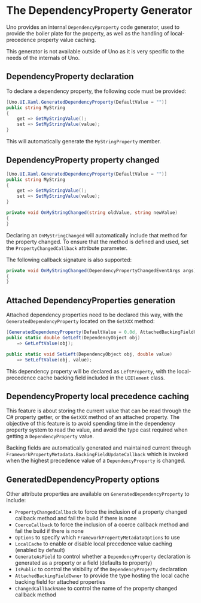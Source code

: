 # The DependencyProperty Generator

Uno provides an internal `DependencyPproperty` code generator, used to provide the boiler plate for the property, as well as the handling of local-precedence property value caching.

This generator is not available outside of Uno as it is very specific to the needs of the internals of Uno.

## DependencyProperty declaration

To declare a dependency property, the following code must be provided:

```csharp
[Uno.UI.Xaml.GeneratedDependencyProperty(DefaultValue = "")]
public string MyString
{
    get => GetMyStringValue();
    set => SetMyStringValue(value);
}
```

This will automatically generate the `MyStringProperty` member.

## DependencyProperty property changed

```csharp
[Uno.UI.Xaml.GeneratedDependencyProperty(DefaultValue = "")]
public string MyString
{
    get => GetMyStringValue();
    set => SetMyStringValue(value);
}

private void OnMyStringChanged(string oldValue, string newValue) 
{
}
```

Declaring an `OnMyStringChanged` will automatically include that method for the property changed. To ensure that the method is defined and used, set the `PropertyChangedCallback` attribute parameter.

The following callback signature is also supported:

```csharp
private void OnMyStringChanged(DependencyPropertyChangedEventArgs args) 
{
}
```

## Attached DependencyProperties generation

Attached dependency properties need to be declared this way, with the `GeneratedDependencyProperty` located on the `GetXXX` method:

```csharp
[GeneratedDependencyProperty(DefaultValue = 0.0d, AttachedBackingFieldOwner = typeof(UIElement))]
public static double GetLeft(DependencyObject obj)
    => GetLeftValue(obj);

public static void SetLeft(DependencyObject obj, double value)
    => SetLeftValue(obj, value);
```

This dependency property will be declared as `LeftProperty`, with the local-precedence cache backing field included in the `UIElement` class.

## DependencyProperty local precedence caching

This feature is about storing the current value that can be read through the C# property getter, or the `GetXXX` method of an attached property. The objective of this feature is to avoid spending time in the dependency property system to read the value, and avoid the type cast required when getting a `DependencyProperty` value.

Backing fields are automatically generated and maintained current through `FrameworkPropertyMetadata.BackingFieldUpdateCallback` which is invoked when the highest precedence value of a `DependencyProperty` is changed.

## GeneratedDependencyProperty options
Other attribute properties are available on `GeneratedDependencyProperty` to include:
- `PropertyChangedCallback` to force the inclusion of a property changed callback method and fail the build if there is none
- `CoerceCallback` to force the inclusion of a coerce callback method and fail the build if there is none
- `Options` to specify which `FrameworkPropertyMetadataOptions` to use
- `LocalCache` to enable or disable local precedence value caching (enabled by default)
- `GenerateAsField` to control whether a `DependencyProperty` declaration is generated as a property or a field (defaults to property)
- `IsPublic` to control the visibility of the `DependencyProperty` declaration
- `AttachedBackingFieldOwner` to provide the type hosting the local cache backing field for attached properties
- `ChangedCallbackName` to control the name of the property changed callback method
